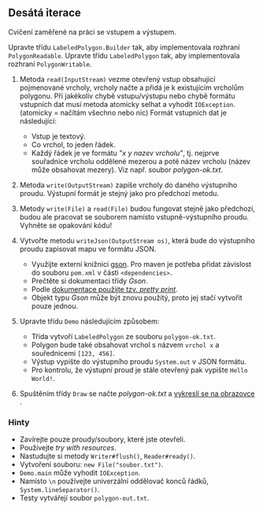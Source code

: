 ## Desátá iterace

Cvičení zaměřené na práci se vstupem a výstupem.

Upravte třídu `LabeledPolygon.Builder` tak, aby implementovala rozhraní `PolygonReadable`.
Upravte třídu `LabeledPolygon` tak, aby implementovala rozhraní `PolygonWritable`.

1.  Metoda `read(InputStream)` vezme otevřený vstup obsahující pojmenované vrcholy,
    vrcholy načte a přidá je k existujícím vrcholům polygonu.
    Při jakékoliv chybě vstupu/výstupu nebo chybě formátu vstupních dat musí metoda atomicky selhat
    a vyhodit `IOException`. (atomicky = načítám všechno nebo nic)
    Formát vstupních dat je následující:
    *   Vstup je textový.
    *   Co vrchol, to jeden řádek.
    *   Každý řádek je ve formátu _"x y nazev vrcholu"_, tj. nejprve souřadnice vrcholu oddělené mezerou
        a poté název vrcholu (název může obsahovat mezery).
        Viz např. soubor _polygon-ok.txt_.

2.  Metoda `write(OutputStream)` zapíše vrcholy do daného výstupního proudu.
    Výstupní formát je stejný jako pro předchozí metodu.

3.  Metody `write(File)` a `read(File)` budou fungovat stejně jako předchozí,
    budou ale pracovat se souborem namísto vstupně-výstupního proudu.
    Vyhněte se opakování kódu!

4.  Vytvořte metodu `writeJson(OutputStream os)`, která bude do výstupního proudu zapisovat mapu ve formátu JSON.
    *   Využijte externí knižnici [gson](https://github.com/google/gson).
        Pro maven je potřeba přidat závislost do souboru `pom.xml` v části `<dependencies>`.
    *   Prečtěte si dokumentaci třídy _Gson_.
    *   Podle [dokumentace použijte tzv. _pretty print_](https://github.com/google/gson/blob/master/UserGuide.md#compact-vs-pretty-printing-for-json-output-format).
    *   Objekt typu _Gson_ může být znovu použitý, proto jej stačí vytvořit pouze jednou.

6.  Upravte třídu `Demo` následujícím způsobem:
    *   Třída vytvoří `LabeledPolygon` ze souboru `polygon-ok.txt`.
    *   Polygon bude také obsahovat vrchol s názvem `vrchol x` a souřednicemi `[123, 456]`.
    *   Výstup vypište do výstupního proudu `System.out` v JSON formátu.
    *   Pro kontrolu, že výstupní proud je stále otevřený pak vypište `Hello World!`.

5.  Spuštěním třídy `Draw` se načte _polygon-ok.txt_ a [vykreslí se na obrazovce
    ](https://gitlab.fi.muni.cz/pb162/pb162-course-info/wikis/draw-images).

### Hinty

- Zavírejte pouze proudy/soubory, které jste otevřeli.
- Používejte _try with resources_.
- Nastudujte si metody `Writer#flush()`, `Reader#ready()`.
- Vytvoření souboru: `new File("soubor.txt")`.
- `Demo.main` může vyhodit `IOException`.
- Namísto `\n` používejte univerzální oddělovač konců řádků, `System.lineSeparator()`. 
- Testy vytvářejí soubor `polygon-out.txt`.
